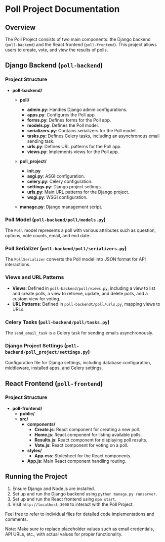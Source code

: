 # Poll Project Documentation

## Overview

The Poll Project consists of two main components: the Django backend (`poll-backend`) and the React frontend (`poll-frontend`). This project allows users to create, vote, and view the results of polls.

## Django Backend (`poll-backend`)

### Project Structure

- **poll-backend/**
  - **poll/**
    - **admin.py**: Handles Django admin configurations.
    - **apps.py**: Configures the Poll app.
    - **forms.py**: Defines forms for the Poll app.
    - **models.py**: Defines the Poll model.
    - **serializers.py**: Contains serializers for the Poll model.
    - **tasks.py**: Defines Celery tasks, including an asynchronous email sending task.
    - **urls.py**: Defines URL patterns for the Poll app.
    - **views.py**: Implements views for the Poll app.

  - **poll_project/**
    - **__init__.py**
    - **asgi.py**: ASGI configuration.
    - **celery.py**: Celery configuration.
    - **settings.py**: Django project settings.
    - **urls.py**: Main URL patterns for the Django project.
    - **wsgi.py**: WSGI configuration.

  - **manage.py**: Django management script.

### Poll Model (`poll-backend/poll/models.py`)

The `Poll` model represents a poll with various attributes such as question, options, vote counts, email, and end date.

### Poll Serializer (`poll-backend/poll/serializers.py`)

The `PollSerializer` converts the Poll model into JSON format for API interactions.

### Views and URL Patterns

- **Views**: Defined in `poll-backend/poll/views.py`, including a view to list and create polls, a view to retrieve, update, and delete polls, and a custom view for voting.
- **URL Patterns**: Defined in `poll-backendt/poll/urls.py`, mapping views to URLs.

### Celery Tasks (`poll-backend/poll/tasks.py`)

The `send_email_task` is a Celery task for sending emails asynchronously.

### Django Project Settings (`poll-backend/poll_project/settings.py`)

Configuration file for Django settings, including database configuration, middleware, installed apps, and Celery settings.

## React Frontend (`poll-frontend`)

### Project Structure

- **poll-frontend/**
  - **public/**
  - **src/**
    - **components/**
      - **Create.js**: React component for creating a new poll.
      - **Home.js**: React component for listing available polls.
      - **Results.js**: React component for displaying poll results.
      - **Vote.js**: React component for voting on a poll.
    - **styles/**
      - **App.css**: Stylesheet for the React components.
    - **App.js**: Main React component handling routing.

## Running the Project

1. Ensure Django and Node.js are installed.
2. Set up and run the Django backend using `python manage.py runserver`.
3. Set up and run the React frontend using `npm start`.
4. Visit `http://localhost:3000` to interact with the Poll Project.

Feel free to refer to individual files for detailed code implementations and comments.

Note: Make sure to replace placeholder values such as email credentials, API URLs, etc., with actual values for proper functionality.
